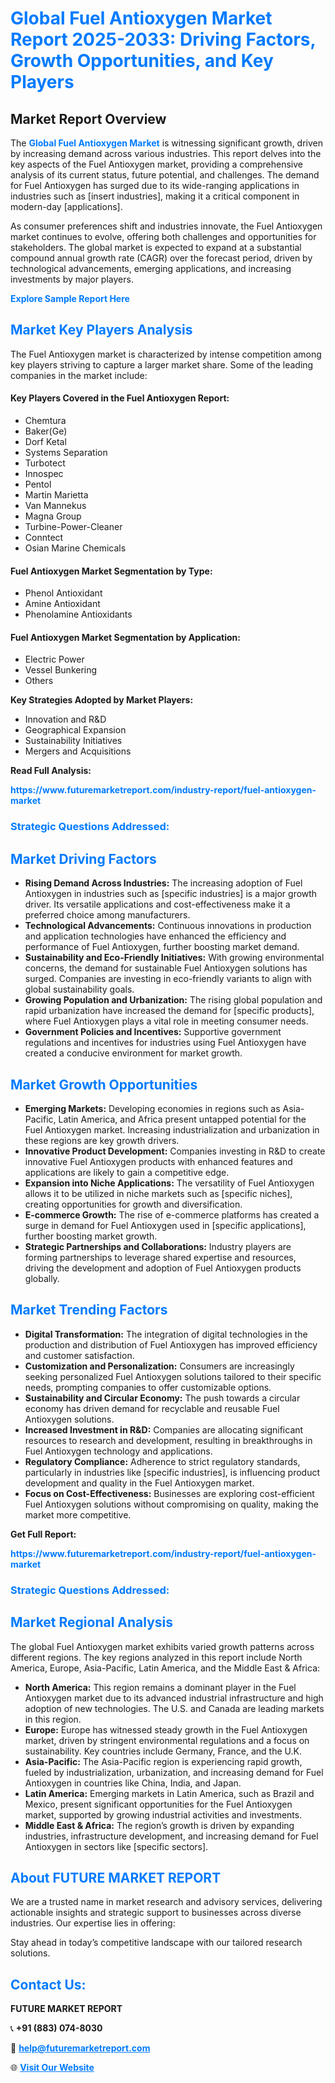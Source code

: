 <h1 style="color: #007BFF;">Global Fuel Antioxygen Market Report 2025-2033: Driving Factors, Growth Opportunities, and Key Players</h1>

<section id="overview">
<h2>Market Report Overview</h2>
<p>The <a href="https://www.futuremarketreport.com/industry-report/fuel-antioxygen-market" style="color: #007BFF; text-decoration: none;"><strong>Global Fuel Antioxygen Market</strong></a> is witnessing significant growth, driven by increasing demand across various industries. This report delves into the key aspects of the Fuel Antioxygen market, providing a comprehensive analysis of its current status, future potential, and challenges. The demand for Fuel Antioxygen has surged due to its wide-ranging applications in industries such as [insert industries], making it a critical component in modern-day [applications].</p>
<p>As consumer preferences shift and industries innovate, the Fuel Antioxygen market continues to evolve, offering both challenges and opportunities for stakeholders. The global market is expected to expand at a substantial compound annual growth rate (CAGR) over the forecast period, driven by technological advancements, emerging applications, and increasing investments by major players.</p>
</section>

<section id="overview">
<p><a href="https://www.futuremarketreport.com/request-sample/reportId=30941" style="color: #007BFF; text-decoration: none;"><strong>Explore Sample Report Here</strong></a></p>
</section>

<section id="key-players">
<h2 style="color: #007BFF;">Market Key Players Analysis</h2>
<p>The Fuel Antioxygen market is characterized by intense competition among key players striving to capture a larger market share. Some of the leading companies in the market include:</p>
<h4>Key Players Covered in the Fuel Antioxygen Report:</h4>
<ul><li>Chemtura</li><li>Baker(Ge)</li><li>Dorf Ketal</li><li>Systems Separation</li><li>Turbotect</li><li>Innospec</li><li>Pentol</li><li>Martin Marietta</li><li>Van Mannekus</li><li>Magna Group</li><li>Turbine-Power-Cleaner</li><li>Conntect</li><li>Osian Marine Chemicals</li></ul>
<h4>Fuel Antioxygen Market Segmentation by Type:</h4>
<ul><li>Phenol Antioxidant</li><li>Amine Antioxidant</li><li>Phenolamine Antioxidants</li></ul>

<h4>Fuel Antioxygen Market Segmentation by Application:</h4>
<ul><li>Electric Power</li><li>Vessel Bunkering</li><li>Others</li></ul>
<p><strong>Key Strategies Adopted by Market Players:</strong></p>
<ul>
<li>Innovation and R&D</li>
<li>Geographical Expansion</li>
<li>Sustainability Initiatives</li>
<li>Mergers and Acquisitions</li>
</ul>
</section>

<section>
<p><strong>Read Full Analysis: </strong></p><a href="https://www.futuremarketreport.com/industry-report/fuel-antioxygen-market" style="color: #007BFF; text-decoration: none;"><strong>https://www.futuremarketreport.com/industry-report/fuel-antioxygen-market</strong></a>
<h3 style="color: #007BFF;">Strategic Questions Addressed:</h3>
</section>

<section id="driving-factors">
<h2 style="color: #007BFF;">Market Driving Factors</h2>
<ul>
<li><strong>Rising Demand Across Industries:</strong> The increasing adoption of Fuel Antioxygen in industries such as [specific industries] is a major growth driver. Its versatile applications and cost-effectiveness make it a preferred choice among manufacturers.</li>
<li><strong>Technological Advancements:</strong> Continuous innovations in production and application technologies have enhanced the efficiency and performance of Fuel Antioxygen, further boosting market demand.</li>
<li><strong>Sustainability and Eco-Friendly Initiatives:</strong> With growing environmental concerns, the demand for sustainable Fuel Antioxygen solutions has surged. Companies are investing in eco-friendly variants to align with global sustainability goals.</li>
<li><strong>Growing Population and Urbanization:</strong> The rising global population and rapid urbanization have increased the demand for [specific products], where Fuel Antioxygen plays a vital role in meeting consumer needs.</li>
<li><strong>Government Policies and Incentives:</strong> Supportive government regulations and incentives for industries using Fuel Antioxygen have created a conducive environment for market growth.</li>
</ul>
</section>

<section id="growth-opportunities">
<h2 style="color: #007BFF;">Market Growth Opportunities</h2>
<ul>
<li><strong>Emerging Markets:</strong> Developing economies in regions such as Asia-Pacific, Latin America, and Africa present untapped potential for the Fuel Antioxygen market. Increasing industrialization and urbanization in these regions are key growth drivers.</li>
<li><strong>Innovative Product Development:</strong> Companies investing in R&D to create innovative Fuel Antioxygen products with enhanced features and applications are likely to gain a competitive edge.</li>
<li><strong>Expansion into Niche Applications:</strong> The versatility of Fuel Antioxygen allows it to be utilized in niche markets such as [specific niches], creating opportunities for growth and diversification.</li>
<li><strong>E-commerce Growth:</strong> The rise of e-commerce platforms has created a surge in demand for Fuel Antioxygen used in [specific applications], further boosting market growth.</li>
<li><strong>Strategic Partnerships and Collaborations:</strong> Industry players are forming partnerships to leverage shared expertise and resources, driving the development and adoption of Fuel Antioxygen products globally.</li>
</ul>
</section>

<section id="trending-factors">
<h2 style="color: #007BFF;">Market Trending Factors</h2>
<ul>
<li><strong>Digital Transformation:</strong> The integration of digital technologies in the production and distribution of Fuel Antioxygen has improved efficiency and customer satisfaction.</li>
<li><strong>Customization and Personalization:</strong> Consumers are increasingly seeking personalized Fuel Antioxygen solutions tailored to their specific needs, prompting companies to offer customizable options.</li>
<li><strong>Sustainability and Circular Economy:</strong> The push towards a circular economy has driven demand for recyclable and reusable Fuel Antioxygen solutions.</li>
<li><strong>Increased Investment in R&D:</strong> Companies are allocating significant resources to research and development, resulting in breakthroughs in Fuel Antioxygen technology and applications.</li>
<li><strong>Regulatory Compliance:</strong> Adherence to strict regulatory standards, particularly in industries like [specific industries], is influencing product development and quality in the Fuel Antioxygen market.</li>
<li><strong>Focus on Cost-Effectiveness:</strong> Businesses are exploring cost-efficient Fuel Antioxygen solutions without compromising on quality, making the market more competitive.</li>
</ul>
</section>

<section>
<p><strong>Get Full Report: </strong></p><a href="https://www.futuremarketreport.com/industry-report/fuel-antioxygen-market" style="color: #007BFF; text-decoration: none;"><strong>https://www.futuremarketreport.com/industry-report/fuel-antioxygen-market</strong></a>
<h3 style="color: #007BFF;">Strategic Questions Addressed:</h3>
</section>


<section id="regional-analysis">
<h2 style="color: #007BFF;">Market Regional Analysis</h2>
<p>The global Fuel Antioxygen market exhibits varied growth patterns across different regions. The key regions analyzed in this report include North America, Europe, Asia-Pacific, Latin America, and the Middle East & Africa:</p>
<ul>
<li><strong>North America:</strong> This region remains a dominant player in the Fuel Antioxygen market due to its advanced industrial infrastructure and high adoption of new technologies. The U.S. and Canada are leading markets in this region.</li>
<li><strong>Europe:</strong> Europe has witnessed steady growth in the Fuel Antioxygen market, driven by stringent environmental regulations and a focus on sustainability. Key countries include Germany, France, and the U.K.</li>
<li><strong>Asia-Pacific:</strong> The Asia-Pacific region is experiencing rapid growth, fueled by industrialization, urbanization, and increasing demand for Fuel Antioxygen in countries like China, India, and Japan.</li>
<li><strong>Latin America:</strong> Emerging markets in Latin America, such as Brazil and Mexico, present significant opportunities for the Fuel Antioxygen market, supported by growing industrial activities and investments.</li>
<li><strong>Middle East & Africa:</strong> The region’s growth is driven by expanding industries, infrastructure development, and increasing demand for Fuel Antioxygen in sectors like [specific sectors].</li>
</ul>
</section>

<footer>
<h2 style="color: #007BFF;">About FUTURE MARKET REPORT</h2>
<p>We are a trusted name in market research and advisory services, delivering actionable insights and strategic support to businesses across diverse industries. Our expertise lies in offering:</p>

<p>Stay ahead in today’s competitive landscape with our tailored research solutions.</p>

<h2 style="color: #007BFF;">Contact Us:</h2>
<p><strong>FUTURE MARKET REPORT</strong></p>
<p>📞 <strong>+91 (883) 074-8030</strong></p>
<p>📧 <strong><a href="mailto:help@futuremarketreport.com" style="color: #007BFF;">help@futuremarketreport.com</a></strong></p>
<p>🌐 <strong><a href="https://www.futuremarketreport.com/" style="color: #007BFF;">Visit Our Website</a></strong></p>
</footer>